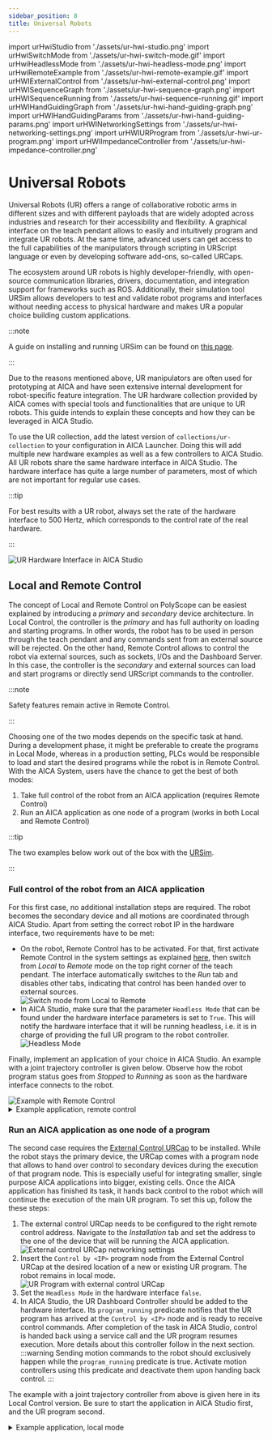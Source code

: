 ```yaml
---
sidebar_position: 8
title: Universal Robots
---
```


import urHwiStudio from './assets/ur-hwi-studio.png'
import urHwiSwitchMode from './assets/ur-hwi-switch-mode.gif'
import urHwiHeadlessMode from './assets/ur-hwi-headless-mode.png'
import urHwiRemoteExample from './assets/ur-hwi-remote-example.gif'
import urHWIExternalControl from './assets/ur-hwi-external-control.png'
import urHWISequenceGraph from './assets/ur-hwi-sequence-graph.png'
import urHWISequenceRunning from './assets/ur-hwi-sequence-running.gif'
import urHWIHandGuidingGraph from './assets/ur-hwi-hand-guiding-graph.png'
import urHWIHandGuidingParams from './assets/ur-hwi-hand-guiding-params.png'
import urHWINetworkingSettings from './assets/ur-hwi-networking-settings.png'
import urHWIURProgram from './assets/ur-hwi-ur-program.png'
import urHWIImpedanceController from './assets/ur-hwi-impedance-controller.png'

# Universal Robots

Universal Robots (UR) offers a range of collaborative robotic arms in different sizes and with different payloads that
are widely adopted across industries and research for their accessibility and flexibility. A graphical interface on the
teach pendant allows to easily and intuitively program and integrate UR robots. At the same time, advanced users can get
access to the full capabilities of the manipulators through scripting in URScript language or even by developing
software add-ons, so-called URCaps.

The ecosystem around UR robots is highly developer-friendly, with open-source communication libraries, drivers,
documentation, and integration support for frameworks such as ROS. Additionally, their simulation tool URSim allows
developers to test and validate robot programs and interfaces without needing access to physical hardware and makes
UR a popular choice building custom applications.

:::note

A guide on installing and running URSim can be found on [this page](./ur-sim-guide).

:::

Due to the reasons mentioned above, UR manipulators are often used for prototyping at AICA and have seen extensive
internal development for robot-specific feature integration. The UR hardware collection provided by AICA comes with
special tools and functionalities that are unique to UR robots. This guide intends to explain these concepts and how
they can be leveraged in AICA Studio.

To use the UR collection, add the latest version of `collections/ur-collection` to your configuration in AICA Launcher.
Doing this will add multiple new hardware examples as well as a few controllers to AICA Studio. All UR robots share the
same hardware interface in AICA Studio. The hardware interface has quite a large number of parameters, most of which are
not important for regular use cases.

:::tip

For best results with a UR robot, always set the rate of the hardware interface to 500 Hertz, which corresponds to the
control rate of the real hardware.

:::

<div class="text--center">
  <img src={urHwiStudio} alt="UR Hardware Interface in AICA Studio" />
</div>

<!-- TO ADD, TBD:

- use of the dashboard controller with local mode and the program node to hand back control between AICA and UR
- use of the UR impedance controller and hand guiding controller to leverage UR Force mode from AICA Studio
- use of the dashboard server to observe GPIOs, set payload, zero ft sensor etc -->

<!-- # Hardware Interface

TBD: There is already a [page](../../concepts/building-blocks/hardware-interfaces.md) on hardware interfaces. Are these
two conflicting? Should we link to this one?

Within the context of AICA Studio, but also in ROS, hardware interfaces are used as middleware between controllers and
actual hardware. In other words, they are tasked with two-way communication of commands and state feedback between the
robot and the controller that usually lies above. -->

## Local and Remote Control

The concept of Local and Remote Control on PolyScope can be easiest explained by introducing a _primary_ and _secondary_
device architecture. In Local Control, the controller is the _primary_ and has full authority on loading and starting
programs. In other words, the robot has to be used in person through the teach pendant and any commands sent from an
external source will be rejected. On the other hand, Remote Control allows to control the robot via external sources,
such as sockets, I/Os and the Dashboard Server. In this case, the controller is the _secondary_ and external sources can
load and start programs or directly send URScript commands to the controller.

:::note

Safety features remain active in Remote Control.

:::

Choosing one of the two modes depends on the specific task at hand. During a development phase, it might be preferable
to create the programs in Local Mode, whereas in a production setting, PLCs would be responsible to load and start the
desired programs while the robot is in Remote Control. With the AICA System, users have the chance to get the best
of both modes:

1. Take full control of the robot from an AICA application (requires Remote Control)
2. Run an AICA application as one node of a program (works in both Local and Remote Control)

:::tip

The two examples below work out of the box with the [URSim](./ur-sim-guide#installation).

:::

### Full control of the robot from an AICA application

For this first case, no additional installation steps are required. The robot becomes the secondary device and all
motions are coordinated through AICA Studio. Apart from setting the correct robot IP in the hardware interface, two
requirements have to be met:

- On the robot, Remote Control has to be activated. For that, first activate Remote Control in the system settings as
  explained [here](./ur-sim-guide#accessing-and-configuring-the-simulated-robot), then switch from _Local_ to
  _Remote_ mode on the top right corner of the teach pendant. The interface automatically switches to the _Run_ tab and
  disables other tabs, indicating that control has been handed over to external sources.
  <div class="text--center">
    <img src={urHwiSwitchMode} alt="Switch mode from Local to Remote" />
  </div>
- In AICA Studio, make sure that the parameter `Headless Mode` that can be found under the hardware interface parameters
  is set to `True`. This will notify the hardware interface that it will be running headless, i.e. it is in charge of
  providing the full UR program to the robot controller.
  <div class="text--center">
    <img src={urHwiHeadlessMode} alt="Headless Mode" />
  </div>

Finally, implement an application of your choice in AICA Studio. An example with a joint trajectory controller is given
below. Observe how the robot program status goes from _Stopped_ to _Running_ as soon as the hardware interface connects
to the robot.

<div class="text--center">
  <img src={urHwiRemoteExample} alt="Example with Remote Control" />
</div>

<details>
  <summary>Example application, remote control</summary>

  ```yaml
  schema: 2-0-4
  dependencies:
    core: v4.4.2
  frames:
    wp_1:
      reference_frame: world
      position:
        x: -0.027943
        y: 0.600701
        z: 0.202217
      orientation:
        w: 0.171776
        x: 0.985056
        y: 0.002386
        z: -0.012313
    wp_2:
      reference_frame: world
      position:
        x: 0.260809
        y: 0.604927
        z: 0.194871
      orientation:
        w: 0.132343
        x: 0.95897
        y: -0.030587
        z: -0.248852
    wp_3:
      reference_frame: world
      position:
        x: 0.147083
        y: 0.552997
        z: 0.328354
      orientation:
        w: 0.012478
        x: 0.999843
        y: 0.000392
        z: -0.012536
  on_start:
    load:
      hardware: hardware
  sequences:
    sequence:
      display_name: Sequence
      steps:
        - delay: 2
        - call_service:
            controller: joint_trajectory_controller
            hardware: hardware
            service: set_trajectory
            payload: "{frames: [wp_1, wp_2, wp_3], durations: [1.0, 1.0, 1.0],
              blending_factors: [1.0]}"
  hardware:
    hardware:
      display_name: Hardware Interface
      urdf: Universal Robots 5e
      rate: 500
      events:
        transitions:
          on_load:
            load:
              - controller: robot_state_broadcaster
                hardware: hardware
              - controller: joint_trajectory_controller
                hardware: hardware
      controllers:
        robot_state_broadcaster:
          plugin: aica_core_controllers/RobotStateBroadcaster
          events:
            transitions:
              on_load:
                switch_controllers:
                  hardware: hardware
                  activate: robot_state_broadcaster
        joint_trajectory_controller:
          plugin: aica_core_controllers/trajectory/JointTrajectoryController
          events:
            predicates:
              has_trajectory_succeeded:
                application: stop
            transitions:
              on_load:
                switch_controllers:
                  hardware: hardware
                  activate: joint_trajectory_controller
  graph:
    positions:
      buttons:
        button:
          x: -460
          y: 600
      hardware:
        hardware:
          x: 620
          y: -20
      sequences:
        sequence:
          x: 40
          y: 560
    buttons:
      button:
        on_click:
          sequence:
            start: sequence
    edges:
      sequence_sequence_event_trigger_2_hardware_hardware_joint_trajectory_controller_set_trajectory:
        path:
          - x: 420
            y: 1060
          - x: 620
            y: 1060
          - x: 620
            y: 900
      sequence_sequence_event_trigger_1_hardware_hardware_joint_trajectory_controller_set_trajectory:
        path:
          - x: 240
            y: 860
      hardware_hardware_joint_trajectory_controller_has_trajectory_succeeded_on_stop_on_stop:
        path:
          - x: 540
            y: 780
          - x: 540
            y: 480
          - x: -20
            y: 480
          - x: -20
            y: 140

  ```
</details>

### Run an AICA application as one node of a program

The second case requires the
[External Control URCap](https://github.com/UniversalRobots/Universal_Robots_ROS2_Driver/tree/jazzy/ur_robot_driver/resources)
to be installed. While the robot stays the primary device, the URCap comes with a program node that allows to hand over
control to secondary devices during the execution of that program node. This is especially useful for integrating
smaller, single purpose AICA applications into bigger, existing cells. Once the AICA application has finished its task,
it hands back control to the robot which will continue the execution of the main UR program. To set this up, follow the
these steps:

1. The external control URCap needs to be configured to the right remote control address. Navigate to the *Installation*
   tab and set the address to the one of the device that will be running the AICA application.
   <div class="text--center">
     <img src={urHWINetworkingSettings} alt="External control URCap networking settings" />
   </div>
2. Insert the `Control by <IP>` program node from the External Control URCap at the desired location of a new or
   existing UR program. The robot remains in local mode.
   <div class="text--center">
     <img src={urHWIURProgram} alt="UR Program with external control URCap" style={{ width: '40%' }} />
   </div>
3. Set the `Headless Mode` in the hardware interface `false`.
4. In AICA Studio, the UR Dashboard Controller should be added to the hardware interface. Its `program_running`
   predicate notifies that the UR program has arrived at the `Control by <IP>` node and is ready to receive control
   commands. After completion of the task in AICA Studio, control is handed back using a service call and the UR program
   resumes execution. More details about this controller follow in the next section.
   :::warning
   Sending motion commands to the robot should exclusively happen while the `program_running` predicate is true.
   Activate motion controllers using this predicate and deactivate them upon handing back control.
   :::

The example with a joint trajectory controller from above is given here in its Local Control version. Be sure to start
the application in AICA Studio first, and the UR program second.

<details>
  <summary>Example application, local mode</summary>

  ```yaml
schema: 2-0-4
dependencies:
  core: v4.4.2
frames:
  wp_1:
    reference_frame: world
    position:
      x: -0.027943
      y: 0.600701
      z: 0.202217
    orientation:
      w: 0.171776
      x: 0.985056
      y: 0.002386
      z: -0.012313
  wp_2:
    reference_frame: world
    position:
      x: 0.260809
      y: 0.604927
      z: 0.194871
    orientation:
      w: 0.132343
      x: 0.95897
      y: -0.030587
      z: -0.248852
  wp_3:
    reference_frame: world
    position:
      x: 0.147083
      y: 0.552997
      z: 0.328354
    orientation:
      w: 0.012478
      x: 0.999843
      y: 0.000392
      z: -0.012536
on_start:
  load:
    hardware: hardware
sequences:
  sequence:
    display_name: Sequence
    steps:
      - delay: 2
      - call_service:
          controller: joint_trajectory_controller
          hardware: hardware
          service: set_trajectory
          payload: "{frames: [wp_1, wp_2, wp_3], durations: [1.0, 1.0, 1.0],
            blending_factors: [1.0]}"
hardware:
  hardware:
    display_name: Hardware Interface
    urdf: Universal Robots 5e
    rate: 500
    events:
      transitions:
        on_load:
          load:
            - controller: robot_state_broadcaster
              hardware: hardware
            - controller: joint_trajectory_controller
              hardware: hardware
            - controller: ur_dashboard_controller
              hardware: hardware
    parameters:
      headless_mode: "false"
    controllers:
      robot_state_broadcaster:
        plugin: aica_core_controllers/RobotStateBroadcaster
        events:
          transitions:
            on_load:
              switch_controllers:
                hardware: hardware
                activate: robot_state_broadcaster
      joint_trajectory_controller:
        plugin: aica_core_controllers/trajectory/JointTrajectoryController
        events:
          predicates:
            has_trajectory_succeeded:
              call_service:
                controller: ur_dashboard_controller
                hardware: hardware
                service: hand_back_control
          transitions:
            on_activate:
              sequence:
                start: sequence
      ur_dashboard_controller:
        plugin: aica_ur_controllers/URDashboardController
        events:
          predicates:
            program_running:
              switch_controllers:
                hardware: hardware
                activate: joint_trajectory_controller
            hand_back_control_success:
              application: stop
          transitions:
            on_load:
              switch_controllers:
                hardware: hardware
                activate: ur_dashboard_controller
graph:
  positions:
    hardware:
      hardware:
        x: 780
        y: 0
    sequences:
      sequence:
        x: 80
        y: 380
  edges:
    sequence_sequence_event_trigger_2_hardware_hardware_joint_trajectory_controller_set_trajectory:
      path:
        - x: 420
          y: 1060
        - x: 620
          y: 1060
        - x: 620
          y: 900
    on_start_on_start_hardware_hardware:
      path:
        - x: 440
          y: 40
        - x: 440
          y: 60
    hardware_hardware_joint_trajectory_controller_on_activate_sequence_sequence:
      path:
        - x: 20
          y: 760
        - x: 20
          y: 440
    sequence_sequence_event_trigger_1_hardware_hardware_joint_trajectory_controller_set_trajectory:
      path:
        - x: 280
          y: 920
    hardware_hardware_ur_dashboard_controller_program_running_hardware_hardware_joint_trajectory_controller:
      path:
        - x: 460
          y: 1300
        - x: 460
          y: 640
    hardware_hardware_ur_dashboard_controller_hand_back_control_success_on_stop_on_stop:
      path:
        - x: -20
          y: 1260
        - x: -20
          y: 140
    hardware_hardware_joint_trajectory_controller_has_trajectory_succeeded_hardware_hardware_ur_dashboard_controller_hand_back_control:
      path:
        - x: 680
          y: 840
        - x: 680
          y: 1380
  ```
</details>

<!-- ## Dashboard controller

Dashboard controller allows interaction with UR's dashboard server to, among else, exchange control, set the payload,
and zero the force-torque sensor. Examples in this section describe how to set up and use this functionality.

A node running on the teaching pendant can be modified to hand over control to an AICA application that will perform a
task. Once this task is finished, the application will hand over control to the pendant, so that the rest of the program
runs. The following example shows how to achieve that:

1. In the teaching pendant, add the external control URCap and place it where the program should stop and hand over
   control. The command can be found under the URCaps menu on the left.

    <div class="text--center">
      <img src={urHWIExternalControl} alt="External Control Node" />
    </div>

2. Create a new AICA application, adding a hardware interface and selecting the appropriate UR manipulator.

3. In the settings of the manipulator, set the **Headless mode** to **false**.

4. Click on the **+** icon in the **Controllers** list, and select the **UR Dashboard Controller**.

5. Set up what the AICA application should be doing. For the purposes of this example, the paylod of the robot will be
   adjusted, using the same controller. Click on the **+** icon on the top right and add a new sequence.

6. Set the first step of the sequence to a delay of 2 seconds. Then, click on the **+** icon right next to the sequence
   block to add a second step, which should be an event. Connect it to the **Set payload** service of the Dashboard
   Controller, and click on the gear icon on top of the line to modify the arguments.

7. The service call should be formatted as a dictionary of the required values, the mass and the center of gravity. For
   example, it could look like the following:

```yaml
{ 
  mass: 1.2, 
  cog: [0.15, 0.1, 0.05] 
}
```

8. Add another delay of 2 seconds, and finally another event, connected to the **Hand back control** service of the
   Dashboard Controller.

9. The sequence should start when the pendant hands over control. To achieve that, connect the **Programm running**
   predicate of the controller to the sequence block, setting the event to **Start**. The application graph should look
   like the following:

    <div class="text--center">
      <img src={urHWISequenceGraph} alt="Sequence application graph" />
    </div>

Click on **Play** to run the AICA application. Repeat the same at the teaching pendant's screen to run the program. The
robot moves through the positions and stops to hand over control to AICA Studio. The payload is adjusted, and control is
handed back to the pendant.

<div class="text--center">
  <img src={urHWISequenceRunning} alt="Exchange of control" />
</div>

## Hand Guiding controller

It is quite common that users need to manually adjust the position of the manipulator, either for practical -move to a
part approach location and teach it to the robot- or safety reasons. While in Local mode, this can be achieved through
the Freedrive function of the teach pendant, which is, however, in some senses limited. It demands users to press on the
button behind the pendant and then adjust the configuration almost joint by joint, with the feedback being quite light
and unresponsive at times.

For that purpose, AICA offers a hand guiding controller as a part of the UR hardware collection, based on UR's native
force mode, and enriched with additional functionality such as spatial limits. To use it, simply click on the **+** icon
in the **Controllers** list, and select the **UR Hand Guiding Controller**.

<div class="text--center">
  <img src={urHWIHandGuidingGraph} alt="Hand guiding controller graph" />
</div>

Since the controller uses force mode, it needs the name, the reference frame of the force/torque (FT) sensor, as well
as the maximum forces the robot is allowed to apply (force limits). In the settings of the controller set the name of 
the sensor as **ur_tcp_fts_sensor** and the frame as **ur_tool0**. 

:::note

Attempts to guide the robot by pushing on individual links will fail, as the forces must act on the FT sensor on the end
effector.

:::

After pressing **Play**, the manipulator can be hand guided to points in space, driven by the forces applied on its end
effector. In other words, it reads forces in the FT sensor, and "admits" them, trying to set the measured force to zero.
The controller can be further tuned and adjusted by using its parameters:

- **Velocity/Force limits**: the velocities and forces that can be applied by the controller in force mode (X, Y, Z, RZ, RY,
  RZ).
- **Force/Torque threshold**: the thresholds above which the hand guiding behavior is activated.
- **Compliant axes selection**: the axes along which the robot can be hand guided (1-enabled, 0-disabled).
- **Hold delay**: forces below the thresholds above for this duration will disable hand guiding.
- **X/Y/Z limits**: spatial boundaries for the end effector motion, vectors of two values for the lower and upper limit.
- **Reference orientation**: quaternion representing a desired orientation in base frame
- **Angular limit**: allowed deviation from the reference orientation
- **Linear/Angular boundary strength**: gains to apply restitution forces/torques, in case linear or angular limits are
  exceeded.

<div class="text--center">
  <img src={urHWIHandGuidingParams} alt="Hand guiding controller parameters" style={{ width: '40%' }} />
</div>

## Impedance controller

AICA's UR impedance controller is tailored to take advantage of UR's force mode to drive the robot in a compliant manner, 
enabling safe, adaptive interaction with the environment.

The controller takes a desired Cartesian state as input. Then, it computes the error between input and current state. Using the defined
stiffness and damping parameters, it applies a desired wrench in space. In cases of obstacle-free space this will result in uninterrupted motion,
while the robot will react compliantly to disturbances and forces applied on the end effector (where the force sensor lies).   

:::note

For the controller to operate, the names of the sensor, the reference frame and the force limits need to be defined similarly to previous sections. 

:::

<div class="text--center">
  <img src={urHWIImpedanceController} alt="UR Impedance controller parameters" style={{ width: '40%' }} />
</div> -->